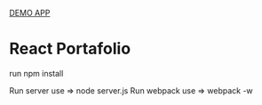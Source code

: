 <a href="http://julls.uk/ReactJsPortafolio/#/?_k=wi5owv">DEMO APP </a>

<h1>React Portafolio </h1>

run npm install

Run server use => node server.js
Run webpack use => webpack -w
